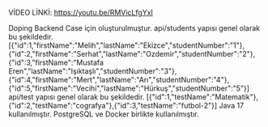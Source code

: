 VİDEO LİNKİ: https://youtu.be/RMVicLfgYxI


Doping Backend Case için oluşturulmuştur.
api/students yapısı genel olarak bu şekildedir. 
[{"id":1,"firstName":"Melih","lastName":"Ekizce","studentNumber":"1"},{"id":2,"firstName":"Serhat","lastName":"Ozdemir","studentNumber":"2"},{"id":3,"firstName":"Mustafa Eren","lastName":"Işıktaşlı","studentNumber":"3"},{"id":4,"firstName":"Mert","lastName":"Arı","studentNumber":"4"},{"id":5,"firstName":"Vecihi","lastName":"Hürkuş","studentNumber":"5"}]
api/test yapısı genel olarak bu şekildedir.
[{"id":1,"testName":"Matematik"},{"id":2,"testName":"cografya"},{"id":3,"testName":"futbol-2"}]
Java 17 kullanılmıştır. PostgreSQL ve Docker birlikte kullanılmıştır.


